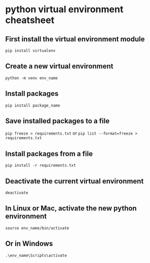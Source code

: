 # python virtual environment cheatsheet

## First install the virtual environment module
`pip install virtualenv`

## Create a new virtual environment
`python -m venv env_name`

## Install packages
`pip install package_name`

## Save installed packages to a file
`pip freeze > requirements.txt`
or 
`pip list --format=freeze > requirements.txt`

## Install packages from a file
`pip install -r requirements.txt`

## Deactivate the current virtual environment
`deactivate`



## In Linux or Mac, activate the new python environment
`source env_name/bin/activate`
## Or in Windows
`.\env_name\Scripts\activate`
